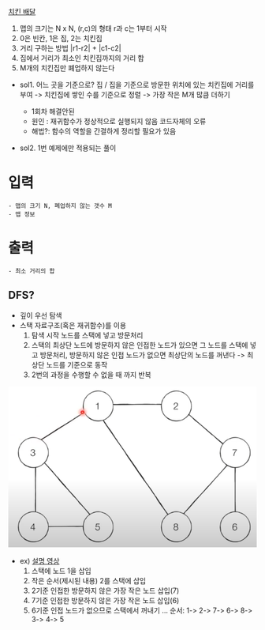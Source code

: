 [치킨 배달](https://www.acmicpc.net/problem/15686)

1. 맵의 크기는 N x N, (r,c)의 형태 r과 c는 1부터 시작
2. 0은 빈칸, 1은 집, 2는 치킨집
3. 거리 구하는 방법 |r1-r2| + |c1-c2|
4. 집에서 거리가 최소인 치킨집까지의 거리 합
5. M개의 치킨집만 폐업하지 않는다

- sol1. 어느 곳을 기준으로? 집 / 집을 기준으로 방문한 위치에 있는 치킨집에 거리를 부여 -> 치킨집에 쌓인 수를 기준으로 정렬 -> 가장 작은 M개 많큼 더하기
    - 1회차 해결안된
    - 원인 : 재귀함수가 정상적으로 실행되지 않음 코드자체의 오류 
    - 해법?: 함수의 역할을 간결하게 정리할 필요가 있음

- sol2. 1번 예제에만 적용되는 풀이

# 입력
    - 맵의 크기 N, 폐업하지 않는 갯수 M
    - 맵 정보

# 출력
    - 최소 거리의 합

## DFS?
- 깊이 우선 탐색
- 스택 자료구조(혹은 재귀함수)를 이용
    1. 탐색 시작 노드를 스택에 넣고 방문처리
    2. 스택의 최상단 노드에 방문하지 않은 인접한 노드가 있으면 그 노드를 스택에 넣고 방문처리, 방문하지 않은 인접 노드가 없으면 최상단의 노드를 꺼낸다 -> 최상단 노드를 기준으로 동작
    3. 2번의 과정을 수행할 수 없을 때 까지 반복

![](./example_001.png)
- ex)
    [설명 영상](https://youtu.be/1vLqC1rItM8?t=63)
    1. 스택에 노드 1을 삽입
    2. 작은 순서(제시된 내용) 2를 스택에 삽입
    3. 2기준 인접한 방문하지 않은 가장 작은 노드 삽입(7)
    4. 7기준 인접한 방문하지 않은 가장 작은 노드 삽입(6)
    5. 6기준 인접 노드가 없으므로 스택에서 꺼내기
    ...
    순서: 1-> 2-> 7-> 6-> 8-> 3-> 4-> 5
